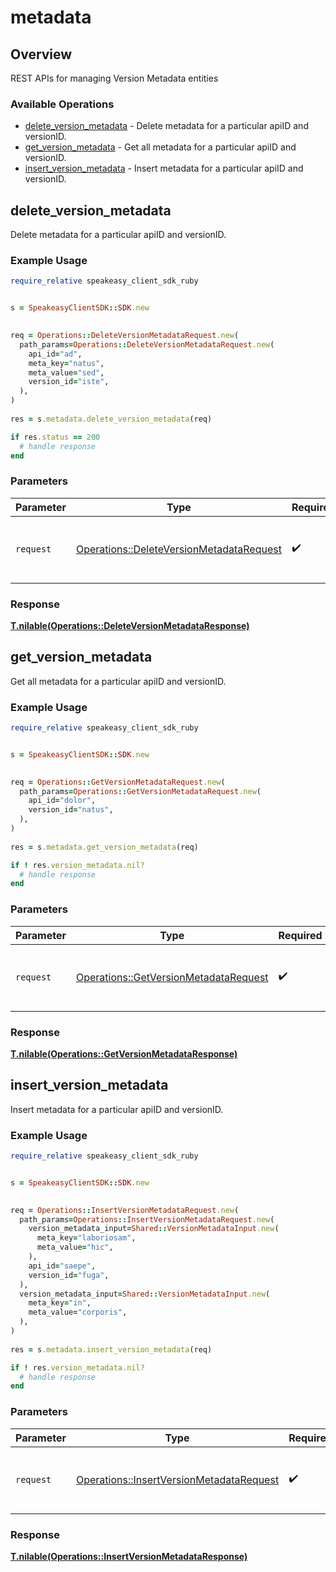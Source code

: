 # metadata

## Overview

REST APIs for managing Version Metadata entities

### Available Operations

* [delete_version_metadata](#delete_version_metadata) - Delete metadata for a particular apiID and versionID.
* [get_version_metadata](#get_version_metadata) - Get all metadata for a particular apiID and versionID.
* [insert_version_metadata](#insert_version_metadata) - Insert metadata for a particular apiID and versionID.

## delete_version_metadata

Delete metadata for a particular apiID and versionID.

### Example Usage

```ruby
require_relative speakeasy_client_sdk_ruby


s = SpeakeasyClientSDK::SDK.new

   
req = Operations::DeleteVersionMetadataRequest.new(
  path_params=Operations::DeleteVersionMetadataRequest.new(
    api_id="ad",
    meta_key="natus",
    meta_value="sed",
    version_id="iste",
  ),
)
    
res = s.metadata.delete_version_metadata(req)

if res.status == 200
  # handle response
end

```

### Parameters

| Parameter                                                                                           | Type                                                                                                | Required                                                                                            | Description                                                                                         |
| --------------------------------------------------------------------------------------------------- | --------------------------------------------------------------------------------------------------- | --------------------------------------------------------------------------------------------------- | --------------------------------------------------------------------------------------------------- |
| `request`                                                                                           | [Operations::DeleteVersionMetadataRequest](../../models/operations/deleteversionmetadatarequest.md) | :heavy_check_mark:                                                                                  | The request object to use for the request.                                                          |


### Response

**[T.nilable(Operations::DeleteVersionMetadataResponse)](../../models/operations/deleteversionmetadataresponse.md)**


## get_version_metadata

Get all metadata for a particular apiID and versionID.

### Example Usage

```ruby
require_relative speakeasy_client_sdk_ruby


s = SpeakeasyClientSDK::SDK.new

   
req = Operations::GetVersionMetadataRequest.new(
  path_params=Operations::GetVersionMetadataRequest.new(
    api_id="dolor",
    version_id="natus",
  ),
)
    
res = s.metadata.get_version_metadata(req)

if ! res.version_metadata.nil?
  # handle response
end

```

### Parameters

| Parameter                                                                                     | Type                                                                                          | Required                                                                                      | Description                                                                                   |
| --------------------------------------------------------------------------------------------- | --------------------------------------------------------------------------------------------- | --------------------------------------------------------------------------------------------- | --------------------------------------------------------------------------------------------- |
| `request`                                                                                     | [Operations::GetVersionMetadataRequest](../../models/operations/getversionmetadatarequest.md) | :heavy_check_mark:                                                                            | The request object to use for the request.                                                    |


### Response

**[T.nilable(Operations::GetVersionMetadataResponse)](../../models/operations/getversionmetadataresponse.md)**


## insert_version_metadata

Insert metadata for a particular apiID and versionID.

### Example Usage

```ruby
require_relative speakeasy_client_sdk_ruby


s = SpeakeasyClientSDK::SDK.new

   
req = Operations::InsertVersionMetadataRequest.new(
  path_params=Operations::InsertVersionMetadataRequest.new(
    version_metadata_input=Shared::VersionMetadataInput.new(
      meta_key="laboriosam",
      meta_value="hic",
    ),
    api_id="saepe",
    version_id="fuga",
  ),
  version_metadata_input=Shared::VersionMetadataInput.new(
    meta_key="in",
    meta_value="corporis",
  ),
)
    
res = s.metadata.insert_version_metadata(req)

if ! res.version_metadata.nil?
  # handle response
end

```

### Parameters

| Parameter                                                                                           | Type                                                                                                | Required                                                                                            | Description                                                                                         |
| --------------------------------------------------------------------------------------------------- | --------------------------------------------------------------------------------------------------- | --------------------------------------------------------------------------------------------------- | --------------------------------------------------------------------------------------------------- |
| `request`                                                                                           | [Operations::InsertVersionMetadataRequest](../../models/operations/insertversionmetadatarequest.md) | :heavy_check_mark:                                                                                  | The request object to use for the request.                                                          |


### Response

**[T.nilable(Operations::InsertVersionMetadataResponse)](../../models/operations/insertversionmetadataresponse.md)**

